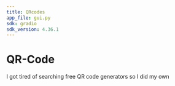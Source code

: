 ```yaml
---
title: QRcodes
app_file: gui.py
sdk: gradio
sdk_version: 4.36.1
---
```

# QR-Code
 I got tired of searching free QR code generators so I did my own
